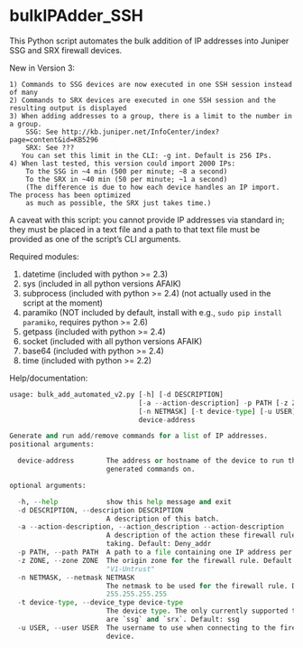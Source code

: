 bulkIPAdder_SSH
=========
This Python script automates the bulk addition of IP addresses into Juniper SSG and SRX firewall devices.

New in Version 3:

    1) Commands to SSG devices are now executed in one SSH session instead of many
    2) Commands to SRX devices are executed in one SSH session and the resulting output is displayed
    3) When adding addresses to a group, there is a limit to the number in a group.
        SSG: See http://kb.juniper.net/InfoCenter/index?page=content&id=KB5296
        SRX: See ???
       You can set this limit in the CLI: -g int. Default is 256 IPs.
    4) When last tested, this version could import 2000 IPs:
        To the SSG in ~4 min (500 per minute; ~8 a second)
        To the SRX in ~40 min (50 per minute; ~1 a second)
        (The difference is due to how each device handles an IP import. The process has been optimized 
        as much as possible, the SRX just takes time.)

A caveat with this script: you cannot provide IP addresses via standard in; they must be placed in a text file 
and a path to that text file must be provided as one of the script’s CLI arguments.

Required modules:

1. datetime (included with python >= 2.3)
2. sys (included in all python versions AFAIK)
3. subprocess (included with python >= 2.4) (not actually used in the script at the moment)
4. paramiko (NOT included by default, install with e.g., `sudo pip install paramiko`, requires python >= 2.6)
5. getpass (included with python >= 2.4)
6. socket (included with all python versions AFAIK)
7. base64 (included with python >= 2.4)
8. time (included with python >= 2.2)

Help/documentation:
```python
usage: bulk_add_automated_v2.py [-h] [-d DESCRIPTION]
                                [-a --action-description] -p PATH [-z ZONE]
                                [-n NETMASK] [-t device-type] [-u USER]
                                device-address

Generate and run add/remove commands for a list of IP addresses.
positional arguments:

  device-address        The address or hostname of the device to run the
                        generated commands on.

optional arguments:

  -h, --help            show this help message and exit
  -d DESCRIPTION, --description DESCRIPTION
                        A description of this batch.
  -a --action-description, --action_description --action-description
                        A description of the action these firewall rules are
                        taking. Default: Deny_addr
  -p PATH, --path PATH  A path to a file containing one IP address per line.
  -z ZONE, --zone ZONE  The origin zone for the firewall rule. Default:
                        "V1-Untrust"
  -n NETMASK, --netmask NETMASK
                        The netmask to be used for the firewall rule. Default:
                        255.255.255.255
  -t device-type, --device_type device-type
                        The device type. The only currently supported types
                        are `ssg` and `srx`. Default: ssg
  -u USER, --user USER  The username to use when connecting to the firewall
                        device.
```

